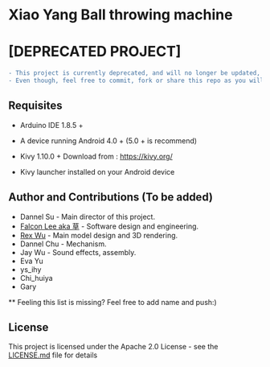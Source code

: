 # Xiao Yang Ball throwing machine

# \[DEPRECATED PROJECT\]
```diff
- This project is currently deprecated, and will no longer be updated, maintenance by myself.
- Even though, feel free to commit, fork or share this repo as you will follow the license
```

## Requisites

* Arduino IDE 1.8.5 +

*  A device running Android 4.0 + (5.0 + is recommend)
*  Kivy 1.10.0 + Download from : https://kivy.org/
*  Kivy launcher installed on your Android device

## Author and Contributions (To be added)

* Dannel Su - Main director of this project.
* [Falcon Lee aka 草](https://github.com/FalconLee1011) - Software design and engineering.
* [Rex Wu](https://github.com/MadRex2000) - Main model design and 3D rendering.
* Dannel Chu - Mechanism.
* Jay Wu - Sound effects, assembly.
* Eva Yu
* ys_ihy
* Chi_huiya
* Gary

** Feeling this list is missing? Feel free to add name and push:)


## License

This project is licensed under the Apache 2.0 License - see the [LICENSE.md](LICENSE.md) file for details
